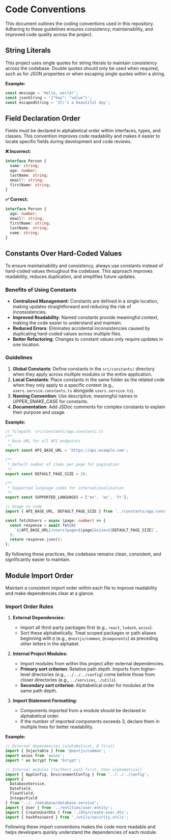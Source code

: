 # Code Conventions

This document outlines the coding conventions used in this repository. Adhering to these guidelines ensures consistency, maintainability, and improved code quality across the project.

## String Literals

This project uses single quotes for string literals to maintain consistency across the codebase. Double quotes should only be used when required, such as for JSON properties or when escaping single quotes within a string.

**Example:**

```typescript
const message = 'Hello, world!';
const jsonString = '{"key": "value"}';
const escapedString = 'It\'s a beautiful day';
```

## Field Declaration Order

Fields must be declared in alphabetical order within interfaces, types, and classes. This convention improves code readability and makes it easier to locate specific fields during development and code reviews.

**❌ Incorrect:**

```typescript
interface Person {
  name: string;
  age: number;
  lastName: string;
  email?: string;
  firstName: string;
}
```

**✅ Correct:**

```typescript
interface Person {
  age: number;
  email?: string;
  firstName: string;
  lastName: string;
  name: string;
}
```

## Constants Over Hard-Coded Values

To ensure maintainability and consistency, always use constants instead of hard-coded values throughout the codebase. This approach improves readability, reduces duplication, and simplifies future updates.

### Benefits of Using Constants

- **Centralized Management**: Constants are defined in a single location, making updates straightforward and reducing the risk of inconsistencies.
- **Improved Readability**: Named constants provide meaningful context, making the code easier to understand and maintain.
- **Reduced Errors**: Eliminates accidental inconsistencies caused by duplicating hard-coded values across multiple files.
- **Better Refactoring**: Changes to constant values only require updates in one location.

### Guidelines

1. **Global Constants**: Define constants in the `src/constants/` directory when they apply across multiple modules or the entire application.
2. **Local Constants**: Place constants in the same folder as the related code when they only apply to a specific context (e.g., `users.service.constants.ts` alongside `users.service.ts`).
3. **Naming Convention**: Use descriptive, meaningful names in UPPER_SNAKE_CASE for constants.
4. **Documentation**: Add JSDoc comments for complex constants to explain their purpose and usage.

**Example:**

```typescript
// filepath: src/constants/app.constants.ts
/**
 * Base URL for all API endpoints
 */
export const API_BASE_URL = 'https://api.example.com';

/**
 * Default number of items per page for pagination
 */
export const DEFAULT_PAGE_SIZE = 20;

/**
 * Supported language codes for internationalization
 */
export const SUPPORTED_LANGUAGES = ['en', 'es', 'fr'];
```

```typescript
// Usage in code
import { API_BASE_URL, DEFAULT_PAGE_SIZE } from '../constants/app.constants';

const fetchUsers = async (page: number) => {
  const response = await fetch(
    `${API_BASE_URL}/users?page=${page}&size=${DEFAULT_PAGE_SIZE}`,
  );
  return response.json();
};
```

By following these practices, the codebase remains clean, consistent, and significantly easier to maintain.

## Module Import Order

Maintain a consistent import order within each file to improve readability and make dependencies clear at a glance.

### Import Order Rules

1. **External Dependencies:**
   - Import all third-party packages first (e.g., `react`, `lodash`, `axios`).
   - Sort these alphabetically. Treat scoped packages or path aliases beginning with `@` (e.g., `@nestjs/common`, `@components`) as preceding other letters in the alphabet.

2. **Internal Project Modules:**
   - Import modules from within this project after external dependencies.
   - **Primary sort criterion**: Relative path depth. Imports from higher-level directories (e.g., `../../../config`) come before those from closer directories (e.g., `../services`, `./utils`).
   - **Secondary sort criterion**: Alphabetical order for modules at the same path depth.

3. **Import Statement Formatting:**
   - Components imported from a module should be declared in alphabetical order.
   - If the number of imported components exceeds 3, declare them in multiple lines for better readability.

**Example:**

```typescript
// External dependencies (alphabetical, @ first)
import { Injectable } from '@nestjs/common';
import axios from 'axios';
import * as bcrypt from 'bcrypt';

// Internal modules (farthest path first, then alphabetical)
import { AppConfig, EnvironmentConfig } from '../../../config';
import {
  DatabaseService,
  DateField,
  FloatField,
  IntegerField
} from '../../database/database.service';
import { User } from '../entities/user.entity';
import { CreateUserDto } from './dto/create-user.dto';
import { hashPassword } from './utils/security.utils';
```

Following these import conventions makes the code more readable and helps developers quickly understand the dependencies of each module.
